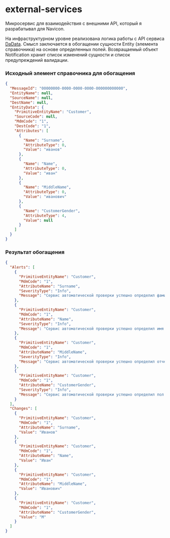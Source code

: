 # external-services

Микросервис для взаимодействия с внешними API, который я разрабатывал для Navicon. 

На инфраструктурном уровне реализована логика работы с API сервиса [DaData](https://dadata.ru/api/). Смысл заключается в обогащении сущности Entity (элемента справочника) на основе определенных полей. Возвращаемый объект Notification хранит список изменений сущности и список предупреждений валидации.

### Исходный элемент справочника для обогащения
```json
{
  "MessageId": "00000000-0000-0000-0000-000000000000",
  "EntityName": null,
  "SourceName": null,
  "DestName": null,
  "EntityData": {
    "PrimitiveEntityName": "Customer",
    "SourceCode": null,
    "MdmCode": "1",
    "DestCode": "1",
    "Attributes": [
      {
        "Name": "Surname",
        "AttributeType": 0,
        "Value": "иванов"
      },
      {
        "Name": "Name",
        "AttributeType": 0,
        "Value": "иван"
      },
      {
        "Name": "MiddleName",
        "AttributeType": 0,
        "Value": "иванович"
      },
      {
        "Name": "CustomerGender",
        "AttributeType": 4,
        "Value": null
      }
    ]
  }
}
```
###  Результат обогащения
```json
{
  "Alerts": [
    {
      "PrimitiveEntityName": "Customer",
      "MdmCode": "1",
      "AttributeName": "Surname",
      "SeverityType": "Info",
      "Message": "Сервис автоматической проверки успешно определил фамилию."
    },
    {
      "PrimitiveEntityName": "Customer",
      "MdmCode": "1",
      "AttributeName": "Name",
      "SeverityType": "Info",
      "Message": "Сервис автоматической проверки успешно определил имя."
    },
    {
      "PrimitiveEntityName": "Customer",
      "MdmCode": "1",
      "AttributeName": "MiddleName",
      "SeverityType": "Info",
      "Message": "Сервис автоматической проверки успешно определил отчество."
    },
    {
      "PrimitiveEntityName": "Customer",
      "MdmCode": "1",
      "AttributeName": "CustomerGender",
      "SeverityType": "Info",
      "Message": "Сервис автоматической проверки успешно определил пол."
    }
  ],
  "Changes": [
    {
      "PrimitiveEntityName": "Customer",
      "MdmCode": "1",
      "AttributeName": "Surname",
      "Value": "Иванов"
    },
    {
      "PrimitiveEntityName": "Customer",
      "MdmCode": "1",
      "AttributeName": "Name",
      "Value": "Иван"
    },
    {
      "PrimitiveEntityName": "Customer",
      "MdmCode": "1",
      "AttributeName": "MiddleName",
      "Value": "Иванович"
    },
    {
      "PrimitiveEntityName": "Customer",
      "MdmCode": "1",
      "AttributeName": "CustomerGender",
      "Value": "М"
    }
  ]
}
```
